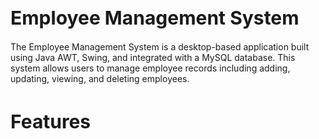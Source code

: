 <h1 style="font-size: 30px;">Employee Management System</h1>
The Employee Management System is a desktop-based application built using Java AWT, Swing, and integrated with a MySQL database. This system allows users to manage employee records including adding, updating, viewing, and deleting employees.

<h3 style="font-size: 30px;">Features </h3>


